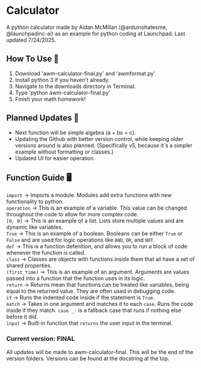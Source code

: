 # Calculator

A python calculator made by Aidan McMillan (@arduinohatesme, @launchpadinc-ai) as an example for python coding at Launchpad. Last updated 7/24/2025.

## How To Use 🤔

1. Download 'awm-calculator-final.py' and 'awmformat.py'
2. Install python 3 if you haven't already.
3. Navigate to the downloads directory in Terminal.
4. Type 'python awm-calculator-final.py'
5. Finish your math homework!

## Planned Updates 🧠

- Next function will be simple algebra (a + bx = c).
- Updating the Github with better version control, while keeping older versions around is also planned. (Specifically v5, because it`s a simpler example without formatting or classes.)
- Updated UI for easier operation.

## Function Guide 🖥️

`import`       -> Imports a module. Modules add extra functions with new functionality to python. \
`operation`    -> This is an example of a variable. This value can be changed throughout the code to allow for more complex code. \
`[0, 0]`       -> This is an example of a list. Lists store multiple values and are dynamic like variables. \
`True`         -> This is an example of a boolean. Booleans can be either `True` or `False` and are used for logic operations like `AND`, `OR`, and `NOT`. \
`def`          -> This is a function defenition, and allows you to run a block of code whenever the function is called. \
`class`        -> Classes are objects with functions inside them that all have a set of shared properties. \
`(first_time)` -> This is an example of an argument. Arguments are values passed into a function that the function uses in its logic. \
`return`       -> Returns mean that functions can be treated like variables, being equal to the returned value. They are often used in debugging code. \
`if`           -> Runs the indented code inside if the statement is `True`. \
`match`        -> Takes in one argument and matches it to each `case`. Runs the code inside if they match. `case _:` is a fallback case that runs if nothing else before it did. \
`input`        -> Built-in function that `returns` the user input in the terminal.

### Current version: FINAL

All updates will be made to awm-calculator-final. This will be the end of the version folders. Versions can be found at the docstring at the top.
